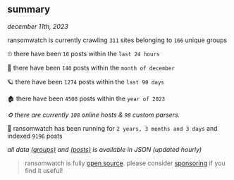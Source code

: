 
## summary
_december 11th, 2023_

ransomwatch is currently crawling `311` sites belonging to `166` unique groups

⏲ there have been `16` posts within the `last 24 hours`

🦈 there have been `140` posts within the `month of december`

🪐 there have been `1274` posts within the `last 90 days`

🏚 there have been `4508` posts within the `year of 2023`

_⚙️ there are currently `108` online hosts & `98` custom parsers._

🦕 ransomwatch has been running for `2 years, 3 months and 3 days` and indexed `9196` posts

_all data  [(groups)](http://ransomwhat.telemetry.ltd/groups) and [(posts)](http://ransomwhat.telemetry.ltd/posts) is available in JSON (updated hourly)_

> ransomwatch is fully [open source](https://github.com/joshhighet/ransomwatch#ransomwatch--). please consider [sponsoring](https://github.com/sponsors/joshhighet) if you find it useful!
